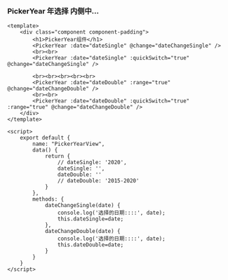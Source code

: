 ### PickerYear 年选择 内侧中...

<template>
    <div class="component component-padding">
        <h1>PickerYear组件</h1>
        <PickerYear :date="dateSingle" @change="dateChangeSingle" />
        <br><br>
        <PickerYear :date="dateSingle" :quickSwitch="true" @change="dateChangeSingle" />
        <br><br><br><br><br>
        <PickerYear :date="dateDouble" :range="true" @change="dateChangeDouble" />
        <br><br>
        <PickerYear :date="dateDouble" :quickSwitch="true" :range="true" @change="dateChangeDouble" />
    </div>
</template>

<script>
    export default {
        name: "PickerYearView",
        data() {
            return {
                // dateSingle: '2020',
                dateSingle: '',
                dateDouble: ''
                // dateDouble: '2015-2020'
            }
        },
        methods: {
            dateChangeSingle(date) {
                console.log('选择的日期::::', date);
                this.dateSingle=date;
            },
            dateChangeDouble(date) {
                console.log('选择的日期::::', date);
                this.dateDouble=date;
            }
        }
    }
</script>

```vue
<template>
    <div class="component component-padding">
        <h1>PickerYear组件</h1>
        <PickerYear :date="dateSingle" @change="dateChangeSingle" />
        <br><br>
        <PickerYear :date="dateSingle" :quickSwitch="true" @change="dateChangeSingle" />

        <br><br><br><br><br>
        <PickerYear :date="dateDouble" :range="true" @change="dateChangeDouble" />
        <br><br>
        <PickerYear :date="dateDouble" :quickSwitch="true" :range="true" @change="dateChangeDouble" />
    </div>
</template>

<script>
    export default {
        name: "PickerYearView",
        data() {
            return {
                // dateSingle: '2020',
                dateSingle: '',
                dateDouble: ''
                // dateDouble: '2015-2020'
            }
        },
        methods: {
            dateChangeSingle(date) {
                console.log('选择的日期::::', date);
                this.dateSingle=date;
            },
            dateChangeDouble(date) {
                console.log('选择的日期::::', date);
                this.dateDouble=date;
            }
        }
    }
</script>

```